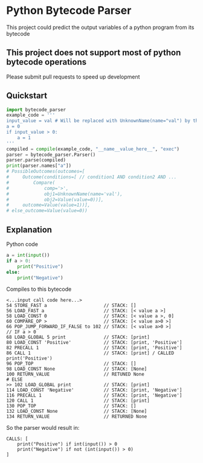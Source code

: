 # Python Bytecode Parser
This project could predict the output variables of a python program from its bytecode
## This project does not support most of python bytecode operations
Please submit pull requests to speed up development

## Quickstart
```python
import bytecode_parser
example_code = '''
input_value = val # Will be replaced with UnknownName(name="val") by the parser
a = 0
if input_value > 0:
    a = 1
'''
compiled = compile(example_code, "__name__value_here__", "exec")
parser = bytecode_parser.Parser()
parser.parse(compiled)
print(parser.names["a"])
# PossibleOutcomes(outcomes=[
#     Outcome(conditions=[ // condition1 AND condition2 AND ...
#         Compare(
#             comp='>',
#             obj1=UnknownName(name='val'),
#             obj2=Value(value=0))],
#     outcome=Value(value=1))],
# else_outcome=Value(value=0))
```

## Explanation

Python code
```python
a = int(input())
if a > 0:
    print("Positive")
else:
    print("Negative")
```
Compiles to this bytecode
```
<...input call code here...>
54 STORE_FAST a                     // STACK: []
56 LOAD_FAST a                      // STACK: [< value a >]
58 LOAD_CONST 0                     // STACK: [< value a >, 0]
60 COMPARE_OP >                     // STACK: [< value a>0 >]
66 POP_JUMP_FORWARD_IF_FALSE to 102 // STACK: [< value a>0 >]
// IF a > 0
68 LOAD_GLOBAL 5 print              // STACK: [print]
80 LOAD_CONST 'Positive'            // STACK: [print, 'Positive']
82 PRECALL 1                        // STACK: [print, 'Positive']
86 CALL 1                           // STACK: [print] / CALLED print('Positive')
96 POP_TOP                          // STACK: []
98 LOAD_CONST None                  // STACK: [None]
100 RETURN_VALUE                    // RETUNED None
# ELSE
>> 102 LOAD_GLOBAL print            // STACK: [print]
114 LOAD_CONST 'Negative'           // STACK: [print, 'Negative']
116 PRECALL 1                       // STACK: [print, 'Negative']
120 CALL 1                          // STACK: [print]
130 POP_TOP                         // STACK: []
132 LOAD_CONST None                 // STACK: [None]
134 RETURN_VALUE                    // RETURNED None
```
So the parser would result in:
```
CALLS: [
    print("Positive") if int(input()) > 0
    print("Negative") if not (int(input()) > 0)
]
```